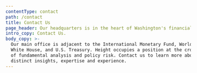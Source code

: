 ```yaml
---
contentType: contact
path: /contact
title: Contact Us
page_header: Our headquarters is in the heart of Washington's financial district.
intro_copy: Contact Us.
body_copy: >-
  Our main office is adjacent to the International Monetary Fund, World Bank,
  White House, and U.S. Treasury. Height occupies a position at the crossroads
  of fundamental analysis and policy risk. Contact us to learn more about our
  distinct insights, expertise and experience.
---
```


